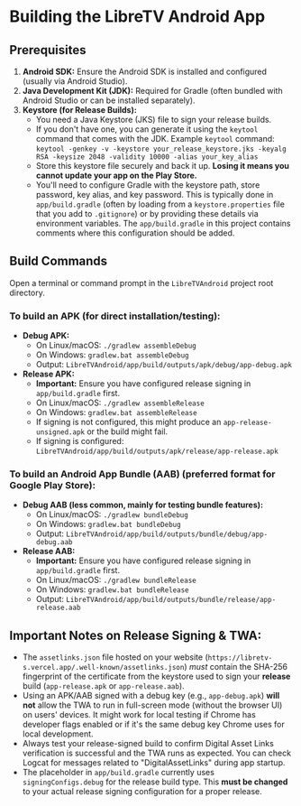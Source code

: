 # Building the LibreTV Android App

## Prerequisites
1.  **Android SDK:** Ensure the Android SDK is installed and configured (usually via Android Studio).
2.  **Java Development Kit (JDK):** Required for Gradle (often bundled with Android Studio or can be installed separately).
3.  **Keystore (for Release Builds):**
    *   You need a Java Keystore (JKS) file to sign your release builds.
    *   If you don't have one, you can generate it using the `keytool` command that comes with the JDK.
        Example `keytool` command:
        `keytool -genkey -v -keystore your_release_keystore.jks -keyalg RSA -keysize 2048 -validity 10000 -alias your_key_alias`
    *   Store this keystore file securely and back it up. **Losing it means you cannot update your app on the Play Store.**
    *   You'll need to configure Gradle with the keystore path, store password, key alias, and key password. This is typically done in `app/build.gradle` (often by loading from a `keystore.properties` file that you add to `.gitignore`) or by providing these details via environment variables. The `app/build.gradle` in this project contains comments where this configuration should be added.

## Build Commands
Open a terminal or command prompt in the `LibreTVAndroid` project root directory.

### To build an APK (for direct installation/testing):
*   **Debug APK:**
    *   On Linux/macOS: `./gradlew assembleDebug`
    *   On Windows: `gradlew.bat assembleDebug`
    *   Output: `LibreTVAndroid/app/build/outputs/apk/debug/app-debug.apk`
*   **Release APK:**
    *   **Important:** Ensure you have configured release signing in `app/build.gradle` first.
    *   On Linux/macOS: `./gradlew assembleRelease`
    *   On Windows: `gradlew.bat assembleRelease`
    *   If signing is not configured, this might produce an `app-release-unsigned.apk` or the build might fail.
    *   If signing is configured: `LibreTVAndroid/app/build/outputs/apk/release/app-release.apk`

### To build an Android App Bundle (AAB) (preferred format for Google Play Store):
*   **Debug AAB (less common, mainly for testing bundle features):**
    *   On Linux/macOS: `./gradlew bundleDebug`
    *   On Windows: `gradlew.bat bundleDebug`
    *   Output: `LibreTVAndroid/app/build/outputs/bundle/debug/app-debug.aab`
*   **Release AAB:**
    *   **Important:** Ensure you have configured release signing in `app/build.gradle` first.
    *   On Linux/macOS: `./gradlew bundleRelease`
    *   On Windows: `gradlew.bat bundleRelease`
    *   Output: `LibreTVAndroid/app/build/outputs/bundle/release/app-release.aab`

## Important Notes on Release Signing & TWA:
*   The `assetlinks.json` file hosted on your website (`https://libretv-s.vercel.app/.well-known/assetlinks.json`) *must* contain the SHA-256 fingerprint of the certificate from the keystore used to sign your **release** build (`app-release.apk` or `app-release.aab`).
*   Using an APK/AAB signed with a debug key (e.g., `app-debug.apk`) **will not** allow the TWA to run in full-screen mode (without the browser UI) on users' devices. It might work for local testing if Chrome has developer flags enabled or if it's the same debug key Chrome uses for local development.
*   Always test your release-signed build to confirm Digital Asset Links verification is successful and the TWA runs as expected. You can check Logcat for messages related to "DigitalAssetLinks" during app startup.
*   The placeholder in `app/build.gradle` currently uses `signingConfigs.debug` for the release build type. This **must be changed** to your actual release signing configuration for a proper release.
